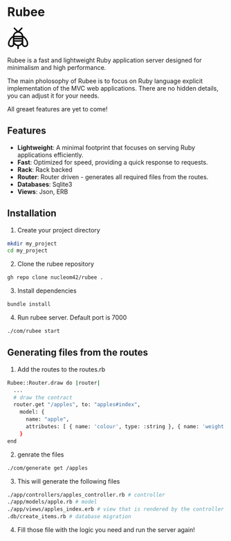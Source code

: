 # Rubee

<p align="left">
  <img src="images/rubee.svg" alt="Rubee" height="50">
</p>

Rubee is a fast and lightweight Ruby application server designed for minimalism and high performance.

The main pholosophy of Rubee is to focus on Ruby language explicit implementation of the MVC web applications.
There are no hidden details, you can adjust it for your needs.

All greaet features are yet to come!

## Features

- **Lightweight**: A minimal footprint that focuses on serving Ruby applications efficiently.
- **Fast**: Optimized for speed, providing a quick response to requests.
- **Rack**: Rack backed
- **Router**: Router driven - generates all required files from the routes.
- **Databases**: Sqlite3
- **Views**: Json, ERB

## Installation

1. Create your project directory
```bash
mkdir my_project
cd my_project
```

2. Clone the rubee repository
```bash
gh repo clone nucleom42/rubee .
```

3. Install dependencies
```bash
bundle install
```

4. Run rubee server. Default port is 7000
```bash
./com/rubee start
```

## Generating files from the routes
1. Add the routes to the routes.rb
```bash
Rubee::Router.draw do |router|
  ...
  # draw the contract
  router.get "/apples", to: "apples#index",
    model: {
      name: "apple",
      attributes: [ { name: 'colour', type: :string }, { name: 'weight', type: :integer } ]
    }
end
```
2. genrate the files
```bash
./com/generate get /apples
```
3. This will generate the following files
```bash
./app/controllers/apples_controller.rb # controller
./app/models/apple.rb # model
./app/views/apples_index.erb # view that is rendered by the controller right away
.db/create_items.rb # database migration
```
4. Fill those file with the logic you need and run the server again!

